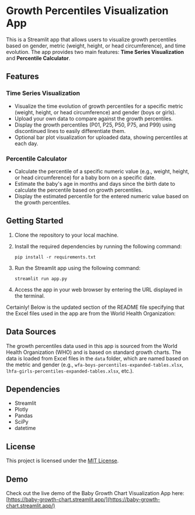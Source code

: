# Growth Percentiles Visualization App

This is a Streamlit app that allows users to visualize growth percentiles based on gender, metric (weight, height, or head circumference), and time evolution. The app provides two main features: **Time Series Visualization** and **Percentile Calculator**.

## Features

### Time Series Visualization

- Visualize the time evolution of growth percentiles for a specific metric (weight, height, or head circumference) and gender (boys or girls).
- Upload your own data to compare against the growth percentiles.
- Display the growth percentiles (P01, P25, P50, P75, and P99) using discontinued lines to easily differentiate them.
- Optional bar plot visualization for uploaded data, showing percentiles at each day.

### Percentile Calculator

- Calculate the percentile of a specific numeric value (e.g., weight, height, or head circumference) for a baby born on a specific date.
- Estimate the baby's age in months and days since the birth date to calculate the percentile based on growth percentiles.
- Display the estimated percentile for the entered numeric value based on the growth percentiles.

## Getting Started

1. Clone the repository to your local machine.

2. Install the required dependencies by running the following command:
   ```
   pip install -r requirements.txt
   ```

3. Run the Streamlit app using the following command:
   ```
   streamlit run app.py
   ```

4. Access the app in your web browser by entering the URL displayed in the terminal.

Certainly! Below is the updated section of the README file specifying that the Excel files used in the app are from the World Health Organization:

## Data Sources

The growth percentiles data used in this app is sourced from the World Health Organization (WHO) and is based on standard growth charts. The data is loaded from Excel files in the `data` folder, which are named based on the metric and gender (e.g., `wfa-boys-percentiles-expanded-tables.xlsx`, `lhfa-girls-percentiles-expanded-tables.xlsx`, etc.).

## Dependencies

- Streamlit
- Plotly
- Pandas
- SciPy
- datetime

## License

This project is licensed under the [MIT License](LICENSE).

## Demo

Check out the live demo of the Baby Growth Chart Visualization App here: [https://baby-growth-chart.streamlit.app/](https://baby-growth-chart.streamlit.app/)

